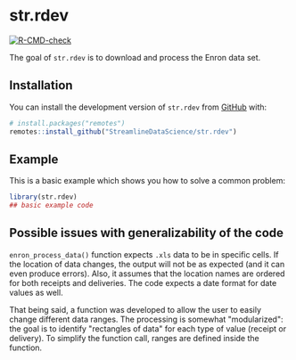 
<!-- README.md is generated from README.Rmd. Please edit that file -->

# str.rdev

<!-- badges: start -->

[![R-CMD-check](https://github.com/StreamlineDataScience/str.rdev/actions/workflows/R-CMD-check.yaml/badge.svg)](https://github.com/StreamlineDataScience/str.rdev/actions/workflows/R-CMD-check.yaml)
<!-- badges: end -->

The goal of `str.rdev` is to download and process the Enron data set.

## Installation

You can install the development version of `str.rdev` from
[GitHub](https://github.com/) with:

``` r
# install.packages("remotes")
remotes::install_github("StreamlineDataScience/str.rdev")
```

## Example

This is a basic example which shows you how to solve a common problem:

``` r
library(str.rdev)
## basic example code
```

##  Possible issues with generalizability of the code

`enron_process_data()` function expects  `.xls` data to be in specific cells. If the location of data changes, the output will not be as expected (and it can even produce errors). Also, it assumes that the location names are ordered for both receipts and deliveries. The code expects a date format for date values as well.

That being said, a function was developed to allow the user to easily change different data ranges. The processing is somewhat "modularized": the goal is to identify "rectangles of data" for each type of value (receipt or delivery). To simplify the function call, ranges are defined inside the function.
